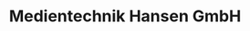 ---
title: "Medientechnik Hansen GmbH"
url: /neumuenster/medientechnik-hansen-gmbh/
shop: Elektronik
---